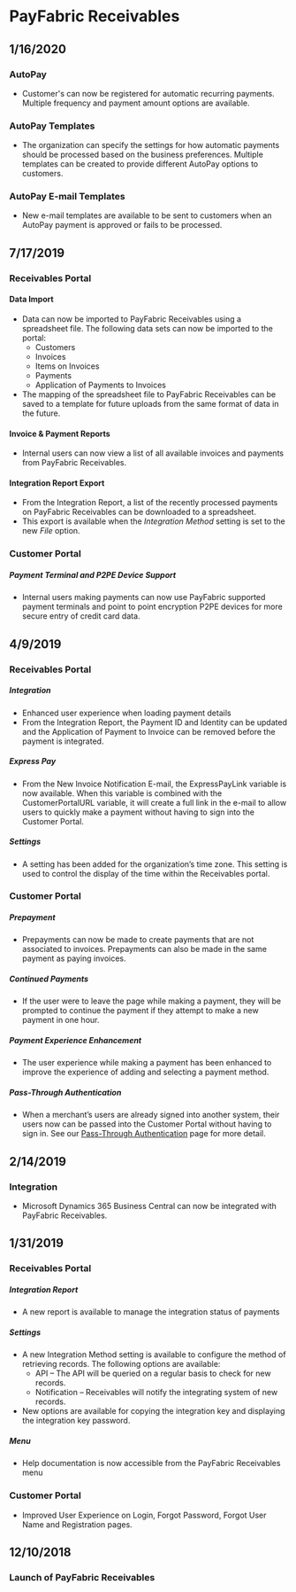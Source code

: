# PayFabric Receivables  

## 1/16/2020

### AutoPay
* Customer's can now be registered for automatic recurring payments. Multiple frequency and payment amount options are available. 

### AutoPay Templates
* The organization can specify the settings for how automatic payments should be processed based on the business preferences. Multiple templates can be created to provide different AutoPay options to customers. 

### AutoPay E-mail Templates
* New e-mail templates are available to be sent to customers when an AutoPay payment is approved or fails to be processed. 


## 7/17/2019

### Receivables Portal

#### Data Import
*  Data can now be imported to PayFabric Receivables using a spreadsheet file. The following data sets can now be imported to the portal:  
    * Customers  
    * Invoices  
    * Items on Invoices  
    * Payments  
    * Application of Payments to Invoices  
* The mapping of the spreadsheet file to PayFabric Receivables can be saved to a template for future uploads from the same format of data in the future.  

#### Invoice & Payment Reports  
* Internal users can now view a list of all available invoices and payments from PayFabric Receivables.  

#### Integration Report Export  
* From the Integration Report, a list of the recently processed payments on PayFabric Receivables can be downloaded to a spreadsheet.
* This export is available when the *Integration Method* setting is set to the new *File* option.  

### Customer Portal  

##### Payment Terminal and P2PE Device Support  
* Internal users making payments can now use PayFabric supported payment terminals and point to point encryption P2PE devices for more secure entry of credit card data.  


## 4/9/2019  

### Receivables Portal  

##### Integration 
* Enhanced user experience when loading payment details  
* From the Integration Report, the Payment ID and Identity can be updated and the Application of Payment to Invoice can be removed before the payment is integrated.  

##### Express Pay  
* From the New Invoice Notification E-mail, the ExpressPayLink variable is now available. When this variable is combined with the CustomerPortalURL variable, it will create a full link in the e-mail to allow users to quickly make a payment without having to sign into the Customer Portal.  

##### Settings  
* A setting has been added for the organization’s time zone. This setting is used to control the display of the time within the Receivables portal.  

### Customer Portal  

##### Prepayment
* Prepayments can now be made to create payments that are not associated to invoices. Prepayments can also be made in the same payment as paying invoices.  

##### Continued Payments
* If the user were to leave the page while making a payment, they will be prompted to continue the payment if they attempt to make a new payment in one hour. 
##### Payment Experience Enhancement
* The user experience while making a payment has been enhanced to improve the experience of adding and selecting a payment method.  
##### Pass-Through Authentication
* When a merchant’s users are already signed into another system, their users now can be passed into the Customer Portal without having to sign in. See our [Pass-Through Authentication](https://github.com/PayFabric/APIs/blob/master/Receivables/PassThroughAuthentication.md) page for more detail.  


## 2/14/2019 

### Integration  
* Microsoft Dynamics 365 Business Central can now be integrated with PayFabric Receivables.  


## 1/31/2019  

### Receivables Portal  

##### Integration Report  
* A new report is available to manage the integration status of payments  

##### Settings  
* A new Integration Method setting is available to configure the method of retrieving records. The following options are available:  
	* API – The API will be queried on a regular basis to check for new records.  
	* Notification – Receivables will notify the integrating system of new records.  
* New options are available for copying the integration key and displaying the integration key password.  

##### Menu  
* Help documentation is now accessible from the PayFabric Receivables menu  

### Customer Portal  
* Improved User Experience on Login, Forgot Password, Forgot User Name and Registration pages.  


## 12/10/2018 

### Launch of PayFabric Receivables  
